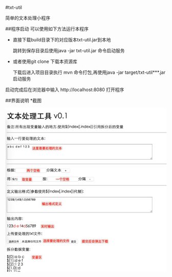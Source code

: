 #txt-util

简单的文本处理小程序

##程序启动
可以使用如下方法运行本程序

* 直接下载build目录下的对应版本txt-util.jar到本地

    跳转到保存目录后使用java -jar txt-util.jar 命令启动服务

* 或者使用git clone 下载本资源库

    下载后进入项目目录执行 mvn 命令打包,再使用java -jar target/txt-util***.jar 启动服务

启动完成后在浏览器中输入 http://localhost:8080 打开程序

##界面说明
*截图

![界面](build/vm.png)
